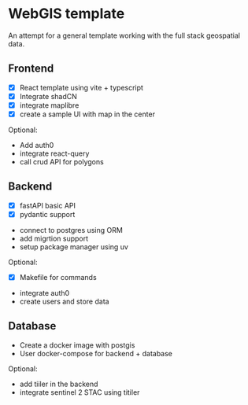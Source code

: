 # WebGIS template

An attempt for a general template working with the full stack geospatial data.

## Frontend

- [x] React template using vite + typescript
- [x] Integrate shadCN
- [x] integrate maplibre
- [x] create a sample UI with map in the center

Optional:

- Add auth0
- integrate react-query
- call crud API for polygons

## Backend

- [x] fastAPI basic API
- [x] pydantic support
- connect to postgres using ORM
- add migrtion support
- setup package manager using uv

Optional:

- [x] Makefile for commands
- integrate auth0
- create users and store data

## Database

- Create a docker image with postgis
- User docker-compose for backend + database

Optional:

- add tiiler in the backend
- integrate sentinel 2 STAC using titiler

